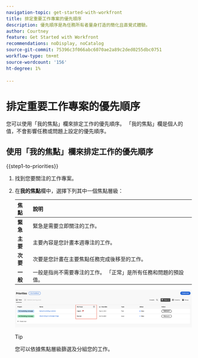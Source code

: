 ```yaml
---
navigation-topic: get-started-with-workfront
title: 排定重要工作專案的優先順序
description: 優先順序是為任務所有者量身打造的簡化且直覺式體驗。
author: Courtney
feature: Get Started with Workfront
recommendations: noDisplay, noCatalog
source-git-commit: 75396c3f066abc6070ae2a89c2ded0255dbc0751
workflow-type: tm+mt
source-wordcount: '156'
ht-degree: 1%

---
```



# 排定重要工作專案的優先順序

您可以使用「我的焦點」欄來排定工作的優先順序。 「我的焦點」欄是個人的值，不會影響任務或問題上設定的優先順序。

## 使用「我的焦點」欄來排定工作的優先順序

{{step1-to-priorities}}

1. 找到您要關注的工作專案。
1. 在&#x200B;**我的焦點**&#x200B;欄中，選擇下列其中一個焦點層級：

   | 焦點 | 說明 |
   |-----------|-------------|
   | **緊急** | 緊急是需要立即關注的工作。 |
   | **主要** | 主要內容是您計畫本週專注的工作。 |
   | **次要** | 次要是您計畫在主要焦點任務完成後移至的工作。 |
   | **一般** | 一般是指尚不需要專注的工作。  「正常」是所有任務和問題的預設值。 |

   ![](assets/my-focus.png)

   >[!TIP]
   >
   >您可以依據焦點層級篩選及分組您的工作。

